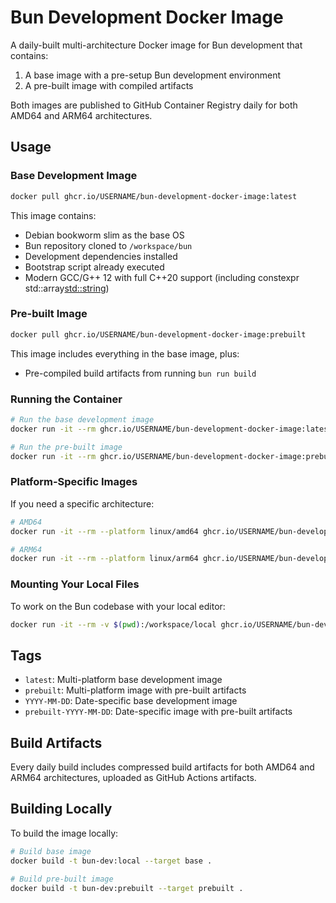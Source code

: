 # Bun Development Docker Image

A daily-built multi-architecture Docker image for Bun development that contains:

1. A base image with a pre-setup Bun development environment
2. A pre-built image with compiled artifacts

Both images are published to GitHub Container Registry daily for both AMD64 and ARM64 architectures.

## Usage

### Base Development Image

```bash
docker pull ghcr.io/USERNAME/bun-development-docker-image:latest
```

This image contains:

- Debian bookworm slim as the base OS
- Bun repository cloned to `/workspace/bun`
- Development dependencies installed
- Bootstrap script already executed
- Modern GCC/G++ 12 with full C++20 support (including constexpr std::array<std::string>)

### Pre-built Image

```bash
docker pull ghcr.io/USERNAME/bun-development-docker-image:prebuilt
```

This image includes everything in the base image, plus:

- Pre-compiled build artifacts from running `bun run build`

### Running the Container

```bash
# Run the base development image
docker run -it --rm ghcr.io/USERNAME/bun-development-docker-image:latest

# Run the pre-built image
docker run -it --rm ghcr.io/USERNAME/bun-development-docker-image:prebuilt
```

### Platform-Specific Images

If you need a specific architecture:

```bash
# AMD64
docker run -it --rm --platform linux/amd64 ghcr.io/USERNAME/bun-development-docker-image:latest

# ARM64
docker run -it --rm --platform linux/arm64 ghcr.io/USERNAME/bun-development-docker-image:latest
```

### Mounting Your Local Files

To work on the Bun codebase with your local editor:

```bash
docker run -it --rm -v $(pwd):/workspace/local ghcr.io/USERNAME/bun-development-docker-image:latest
```

## Tags

- `latest`: Multi-platform base development image
- `prebuilt`: Multi-platform image with pre-built artifacts
- `YYYY-MM-DD`: Date-specific base development image
- `prebuilt-YYYY-MM-DD`: Date-specific image with pre-built artifacts

## Build Artifacts

Every daily build includes compressed build artifacts for both AMD64 and ARM64 architectures, uploaded as GitHub Actions artifacts.

## Building Locally

To build the image locally:

```bash
# Build base image
docker build -t bun-dev:local --target base .

# Build pre-built image
docker build -t bun-dev:prebuilt --target prebuilt .
```
